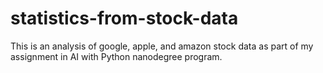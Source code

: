 # statistics-from-stock-data
This is an analysis of google, apple, and amazon stock data as part of my assignment in AI with Python nanodegree program. 

